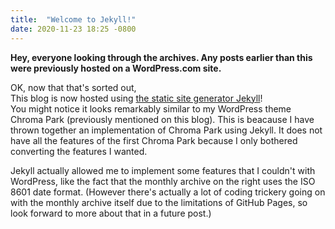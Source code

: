 ```yaml
---
title:  "Welcome to Jekyll!"
date: 2020-11-23 18:25 -0800
---
```

__Hey, everyone looking through the archives. Any posts earlier than this were previously hosted on a WordPress.com site.__

OK, now that that's sorted out,  
This blog is now hosted using [the static site generator Jekyll](https://jekyllrb.com)!  
You might notice it looks remarkably similar to my WordPress theme Chroma Park (previously mentioned on this blog). This is beacause I have thrown together an implementation of Chroma Park using Jekyll. It does not have all the features of the first Chroma Park because I only bothered converting the features I wanted.

Jekyll actually allowed me to implement some features that I couldn't with WordPress, like the fact that the monthly archive on the right uses the ISO 8601 date format. (However there's actually a lot of coding trickery going on with the monthly archive itself due to the limitations of GitHub Pages, so look forward to more about that in a future post.)

